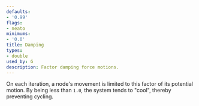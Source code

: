 ```yaml
---
defaults:
- '0.99'
flags:
- neato
minimums:
- '0.0'
title: Damping
types:
- double
used_by: G
description: Factor damping force motions.
---
```

On each iteration, a node's movement
is limited to this factor of its potential motion. By being less than
`1.0`, the system tends to "cool", thereby preventing cycling.
